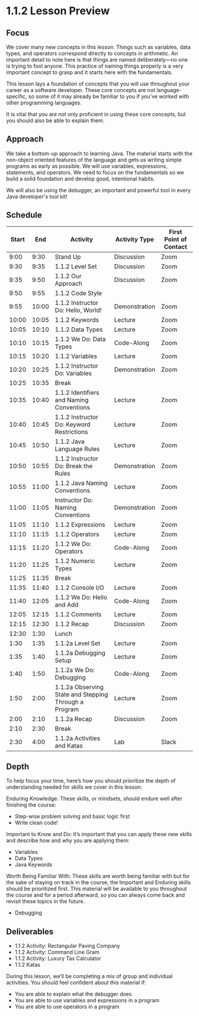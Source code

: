 # 1.1.2 Lesson Preview

## Focus

We cover many new concepts in this lesson. Things such as variables, data types, and operators correspond directly to concepts in arithmetic. An important detail to note here is that things are named deliberately—no one is trying to fool anyone. This practice of naming things properly is a very important concept to grasp and it starts here with the fundamentals.

This lesson lays a foundation of concepts that you will use throughout your career as a software developer. These core concepts are not language-specific, so some of it may already be familiar to you if you've worked with other programming languages.

It is vital that you are not only proficient in using these core concepts, but you should also be able to explain them.

## Approach

We take a bottom-up approach to learning Java. The material starts with the non-object oriented features of the language and gets us writing simple programs as early as possible. We will use variables, expressions, statements, and operators. We need to focus on the fundamentals so we build a solid foundation and develop good, intentional habits.

We will also be using the debugger, an important and powerful tool in every Java developer's tool kit!

## Schedule

| Start | End   | Activity                                              | Activity Type | First Point of Contact |
| ----- | ----- | ----------------------------------------------------- | ------------- | ---------------------- |
| 9:00  | 9:30  | Stand Up                                              | Discussion    | Zoom                   |
| 9:30  | 9:35  | 1.1.2 Level Set                                       | Discussion    | Zoom                   |
| 9:35  | 9:50  | 1.1.2 Our Approach                                    | Discussion    | Zoom                   |
| 9:50  | 9:55  | 1.1.2 Code Style                                      |               |                        |
| 9:55  | 10:00 | 1.1.2 Instructor Do: Hello, World!                    | Demonstration | Zoom                   |
| 10:00 | 10:05 | 1.1.2 Keywords                                        | Lecture       | Zoom                   |
| 10:05 | 10:10 | 1.1.2 Data Types                                      | Lecture       | Zoom                   |
| 10:10 | 10:15 | 1.1.2 We Do: Data Types                               | Code-Along    | Zoom                   |
| 10:15 | 10:20 | 1.1.2 Variables                                       | Lecture       | Zoom                   |
| 10:20 | 10:25 | 1.1.2 Instructor Do: Variables                        | Demonstration | Zoom                   |
| 10:25 | 10:35 | Break                                                 |               |                        |
| 10:35 | 10:40 | 1.1.2 Identifiers and Naming Conventions              | Lecture       | Zoom                   |
| 10:40 | 10:45 | 1.1.2 Instructor Do: Keyword Restrictions             | Lecture       | Zoom                   |
| 10:45 | 10:50 | 1.1.2 Java Language Rules                             | Lecture       | Zoom                   |
| 10:50 | 10:55 | 1.1.2 Instructor Do: Break the Rules                  | Demonstration | Zoom                   |
| 10:55 | 11:00 | 1.1.2 Java Naming Conventions                         | Lecture       | Zoom                   |
| 11:00 | 11:05 | Instructor Do: Naming Conventions                     | Demonstration | Zoom                   |
| 11:05 | 11:10 | 1.1.2 Expressions                                     | Lecture       | Zoom                   |
| 11:10 | 11:15 | 1.1.2 Operators                                       | Lecture       | Zoom                   |
| 11:15 | 11:20 | 1.1.2 We Do: Operators                                | Code-Along    | Zoom                   |
| 11:20 | 11:25 | 1.1.2 Numeric Types                                   | Lecture       | Zoom                   |
| 11:25 | 11:35 | Break                                                 |               |                        |
| 11:35 | 11:40 | 1.1.2 Console I/O                                     | Lecture       | Zoom                   |
| 11:40 | 12:05 | 1.1.2 We Do: Hello and Add                            | Code-Along    | Zoom                   |
| 12:05 | 12:15 | 1.1.2 Comments                                        | Lecture       | Zoom                   |
| 12:15 | 12:30 | 1.1.2 Recap                                           | Discussion    | Zoom                   |
| 12:30 | 1:30  | Lunch                                                 |               |                        |
| 1:30  | 1:35  | 1.1.2a Level Set                                      | Lecture       | Zoom                   |
| 1:35  | 1:40  | 1.1.2a Debugging Setup                                | Lecture       | Zoom                   |
| 1:40  | 1:50  | 1.1.2a We Do: Debugging                               | Code-Along    | Zoom                   |
| 1:50  | 2:00  | 1.1.2a Observing State and Stepping Through a Program | Lecture       | Zoom                   |
| 2:00  | 2:10  | 1.1.2a Recap                                          | Discussion    | Zoom                   |
| 2:10  | 2:30  | Break                                                 |               |                        |
| 2:30  | 4:00  | 1.1.2a Activities and Katas                           | Lab           | Slack                  |

## Depth

To help focus your time, here’s how you should prioritize the depth of understanding needed for skills we cover in this lesson:

Enduring Knowledge: These skills, or mindsets, should endure well after finishing the course: 

- Step-wise problem solving and basic logic first
- Write clean code!

Important to Know and Do: It’s important that you can apply these new skills and describe how and why you are applying them:

- Variables
- Data Types
- Java Keywords

Worth Being Familiar With: These skills are worth being familiar with but for the sake of staying on track in the course, the Important and Enduring skills should be prioritized first. This material will be available to you throughout the course and for a period afterward, so you can always come back and revisit these topics in the future. 

- Debugging

## Deliverables

- 1.1.2 Activity: Rectangular Paving Company
- 1.1.2 Activity: Command Line Gram
- 1.1.2 Activity: Luxury Tax Calculator
- 1.1.2 Katas

During this lesson, we’ll be completing a mix of group and individual activities. You should feel confident about this material if:

- You are able to explain what the debugger does
- You are able to use variables and expressions in a program
- You are able to use operators in a program